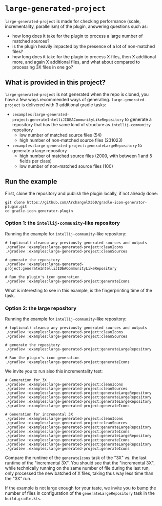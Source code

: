 # `large-generated-project`

`large-generated-project` is made for checking performance (scale, incrementality, parallelism) of the plugin, answering
questions such as:

- how long does it take for the plugin to process a large number of matched sources?
- is the plugin heavily impacted by the presence of a lot of non-matched files?
- how long does it take for the plugin to process X files, then X additional more, and again X additional files, and
  what about compared to processing 3X files in one go?

## What is provided in this project?

`large-generated-project` is not generated when the repo is cloned, you have a few ways recommended ways of generating.
`large-generated-project` is delivered with 3 additional gradle tasks:

- `:examples:large-generated-project:generateIntelliJIDEACommunityLikeRepository` to generate a repository that has the
  same kind of structure as `intellij-community` repository
    - low number of matched source files (54)
    - high number of non-matched source files (231023)
- `:examples:large-generated-project:generateLargeRepository` to generate a large repository
    - high number of matched source files (2000, with between 1 and 5 fields per class)
    - low number of non-matched source files (100)

## Run the example

First, clone the repository and publish the plugin locally, if not already done:
```
git clone https://github.com/ArchangelX360/gradle-icon-generator-plugin.git
cd gradle-icon-generator-plugin
```

### Option 1: the `intellij-community`-like repository

Running the example for `intellij-community`-like repository:

```
# (optional) cleanup any previously generated sources and outputs
./gradlew :examples:large-generated-project:cleanIcons
./gradlew :examples:large-generated-project:cleanSources

# generate the repository
./gradlew :examples:large-generated-project:generateIntelliJIDEACommunityLikeRepository

# Run the plugin's icon generation
./gradlew :examples:large-generated-project:generateIcons
```

What is interesting to see in this example, is the fingerprinting time of the task.

### Option 2: the large repository

Running the example for `intellij-community`-like repository:

```
# (optional) cleanup any previously generated sources and outputs
./gradlew :examples:large-generated-project:cleanIcons
./gradlew :examples:large-generated-project:cleanSources

# generate the repository
./gradlew :examples:large-generated-project:generateLargeRepository

# Run the plugin's icon generation
./gradlew :examples:large-generated-project:generateIcons   
```

We invite you to run also this incrementality test:
```
# Generation for 3X
./gradlew :examples:large-generated-project:cleanIcons
./gradlew :examples:large-generated-project:cleanSources
./gradlew :examples:large-generated-project:generateLargeRepository
./gradlew :examples:large-generated-project:generateLargeRepository
./gradlew :examples:large-generated-project:generateLargeRepository
./gradlew :examples:large-generated-project:generateIcons

# Generation for incremental 3X
./gradlew :examples:large-generated-project:cleanIcons
./gradlew :examples:large-generated-project:cleanSources
./gradlew :examples:large-generated-project:generateLargeRepository
./gradlew :examples:large-generated-project:generateIcons
./gradlew :examples:large-generated-project:generateLargeRepository
./gradlew :examples:large-generated-project:generateIcons
./gradlew :examples:large-generated-project:generateLargeRepository
./gradlew :examples:large-generated-project:generateIcons
```

Compare the runtime of the `generateIcons` task of the "3X" vs. the last runtime of the "incremental 3X".
You should see that the "incremental 3X", while technically running on the same number of file during the last run,
only processed the new batched of X files, taking thus way less time than the "3X" run.

If the example is not large enough for your taste, we invite you to bump the number of files in configuration of the 
`generateLargeRepository` task in the `build.gradle.kts`.
